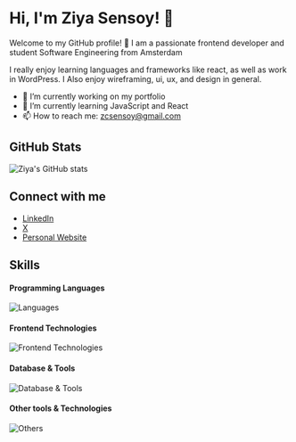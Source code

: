 # Hi, I'm Ziya Sensoy! 👋

Welcome to my GitHub profile! 🌟
I am a passionate frontend developer and student Software Engineering from Amsterdam

I really enjoy learning languages and frameworks like react, as well as work in WordPress.
I Also enjoy wireframing, ui, ux, and design in general.

- 🔭 I’m currently working on my portfolio 
- 🌱 I’m currently learning JavaScript and React 
- 📫 How to reach me: zcsensoy@gmail.com

## GitHub Stats
![Ziya's GitHub stats](https://github-readme-stats.vercel.app/api?username=ziyasensoy&show_icons=true&theme=cobalt)

## Connect with me
- [LinkedIn](https://www.linkedin.com/in/ziyasensoy)
- [X](https://x.com/ziyasensoy)
- [Personal Website](https://ziyasensoy.github.io/MyWebsite/)

## Skills

#### Programming Languages
![Languages](https://skillicons.dev/icons?i=js,java)

#### Frontend Technologies
![Frontend Technologies](https://skillicons.dev/icons?i=react,html,css,bootstrap,sass)

#### Database & Tools
![Database & Tools](https://skillicons.dev/icons?i=mysql,mongodb)

#### Other tools & Technologies
![Others](https://skillicons.dev/icons?i=git,github,vscode,figma,intellij,githubactions,gitlab)



